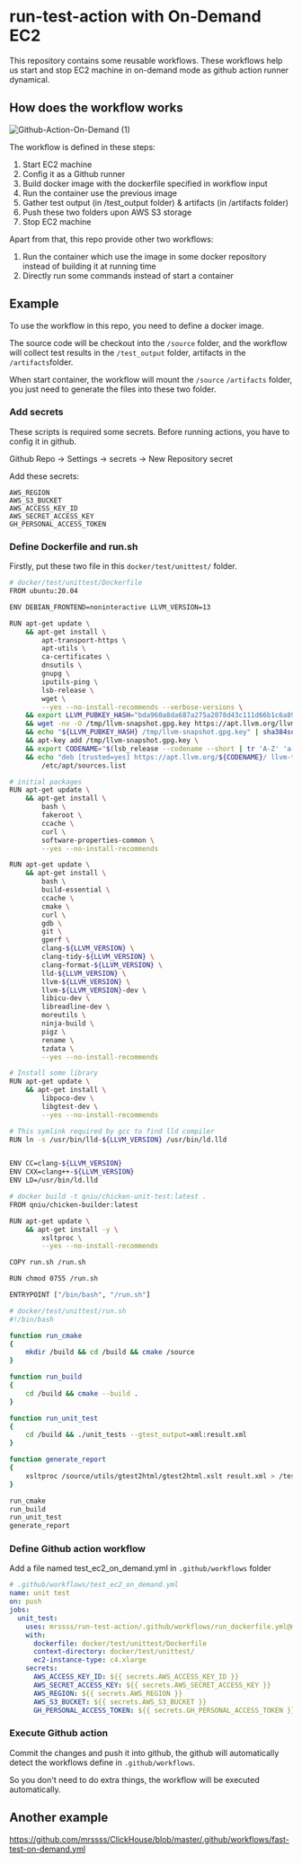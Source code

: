 # run-test-action with On-Demand EC2

This repository contains some reusable workflows. These workflows help us start and stop EC2 machine in on-demand mode as github action runner dynamical.

## How does the workflow works

![Github-Action-On-Demand (1)](./resource/Github-Action-On-Demand.png)

The workflow is defined in these steps:

1. Start EC2 machine
2. Config it as a Github runner
3. Build docker image with the dockerfile specified in workflow input
4. Run the container use the previous image
5. Gather test output (in /test_output folder) & artifacts (in /artifacts folder)
6. Push these two folders upon AWS S3 storage
7. Stop EC2 machine

Apart from that, this repo provide other two workflows:

1. Run the container which use the image in some docker repository instead of building it at running time
2. Directly run some commands instead of start a container

## Example

To use the workflow in this repo, you need to define a docker image.

 The source code will be checkout into the `/source` folder, and the workflow will collect test results in the `/test_output` folder, artifacts in the `/artifacts`folder. 

When start container, the workflow will mount the  `/source` `/artifacts` folder, you just need to generate the files into these two folder.

### Add secrets

These scripts is required some secrets. Before running actions, you have to config it in github.

Github Repo -> Settings -> secrets -> New Repository secret

Add these secrets:

```
AWS_REGION
AWS_S3_BUCKET
AWS_ACCESS_KEY_ID
AWS_SECRET_ACCESS_KEY
GH_PERSONAL_ACCESS_TOKEN
```

### Define Dockerfile and run.sh

Firstly, put these two file in this `docker/test/unittest/` folder.

```sh
# docker/test/unittest/Dockerfile
FROM ubuntu:20.04 

ENV DEBIAN_FRONTEND=noninteractive LLVM_VERSION=13

RUN apt-get update \
    && apt-get install \
        apt-transport-https \
        apt-utils \
        ca-certificates \
        dnsutils \
        gnupg \
        iputils-ping \
        lsb-release \
        wget \
        --yes --no-install-recommends --verbose-versions \
    && export LLVM_PUBKEY_HASH="bda960a8da687a275a2078d43c111d66b1c6a893a3275271beedf266c1ff4a0cdecb429c7a5cccf9f486ea7aa43fd27f" \
    && wget -nv -O /tmp/llvm-snapshot.gpg.key https://apt.llvm.org/llvm-snapshot.gpg.key \
    && echo "${LLVM_PUBKEY_HASH} /tmp/llvm-snapshot.gpg.key" | sha384sum -c \
    && apt-key add /tmp/llvm-snapshot.gpg.key \
    && export CODENAME="$(lsb_release --codename --short | tr 'A-Z' 'a-z')" \
    && echo "deb [trusted=yes] https://apt.llvm.org/${CODENAME}/ llvm-toolchain-${CODENAME}-${LLVM_VERSION} main" >> \
        /etc/apt/sources.list

# initial packages
RUN apt-get update \
    && apt-get install \
        bash \
        fakeroot \
        ccache \
        curl \
        software-properties-common \
        --yes --no-install-recommends

RUN apt-get update \
    && apt-get install \
        bash \
        build-essential \
        ccache \
        cmake \
        curl \
        gdb \
        git \
        gperf \
        clang-${LLVM_VERSION} \
        clang-tidy-${LLVM_VERSION} \
        clang-format-${LLVM_VERSION} \
        lld-${LLVM_VERSION} \
        llvm-${LLVM_VERSION} \
        llvm-${LLVM_VERSION}-dev \
        libicu-dev \
        libreadline-dev \
        moreutils \
        ninja-build \
        pigz \
        rename \
        tzdata \
        --yes --no-install-recommends

# Install some library
RUN apt-get update \
    && apt-get install \
        libpoco-dev \
        libgtest-dev \
        --yes --no-install-recommends

# This symlink required by gcc to find lld compiler
RUN ln -s /usr/bin/lld-${LLVM_VERSION} /usr/bin/ld.lld


ENV CC=clang-${LLVM_VERSION}
ENV CXX=clang++-${LLVM_VERSION}
ENV LD=/usr/bin/ld.lld

# docker build -t qniu/chicken-unit-test:latest .
FROM qniu/chicken-builder:latest

RUN apt-get update \
    && apt-get install -y \
        xsltproc \
        --yes --no-install-recommends

COPY run.sh /run.sh

RUN chmod 0755 /run.sh

ENTRYPOINT ["/bin/bash", "/run.sh"]

```



```sh
# docker/test/unittest/run.sh
#!/bin/bash

function run_cmake 
{
    mkdir /build && cd /build && cmake /source
}

function run_build
{
    cd /build && cmake --build .
}

function run_unit_test
{
    cd /build && ./unit_tests --gtest_output=xml:result.xml
}

function generate_report
{
    xsltproc /source/utils/gtest2html/gtest2html.xslt result.xml > /test_output/result.html
}

run_cmake
run_build
run_unit_test
generate_report

```



### Define Github action workflow

Add a file named test_ec2_on_demand.yml in `.github/workflows` folder

```yaml
# .github/workflows/test_ec2_on_demand.yml
name: unit test
on: push
jobs:
  unit_test:
    uses: mrssss/run-test-action/.github/workflows/run_dockerfile.yml@main
    with:
      dockerfile: docker/test/unittest/Dockerfile
      context-directory: docker/test/unittest/
      ec2-instance-type: c4.xlarge
    secrets:
      AWS_ACCESS_KEY_ID: ${{ secrets.AWS_ACCESS_KEY_ID }}
      AWS_SECRET_ACCESS_KEY: ${{ secrets.AWS_SECRET_ACCESS_KEY }}
      AWS_REGION: ${{ secrets.AWS_REGION }}
      AWS_S3_BUCKET: ${{ secrets.AWS_S3_BUCKET }}
      GH_PERSONAL_ACCESS_TOKEN: ${{ secrets.GH_PERSONAL_ACCESS_TOKEN }}

```

### Execute Github action

Commit the changes and push it into github, the github will automatically detect the workflows define in `.github/workflows`.

So you don't need to do extra things, the workflow will be executed automatically.

## Another example

https://github.com/mrssss/ClickHouse/blob/master/.github/workflows/fast-test-on-demand.yml

